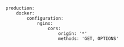 <!-- usedin: [ _includes/_inlines/Deployment/common/getting-started-with-manifest-files/getting-started-with-manifest-files_what-is-cors-v1.md] -->

```

production:
    docker:
        configuration:
            nginx:
                cors:
                    origin: '*'
                    methods: 'GET, OPTIONS'

```
